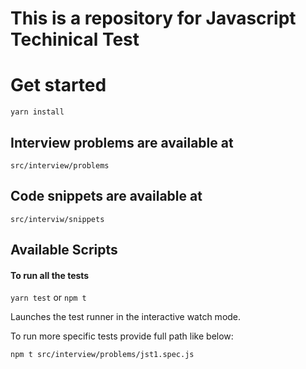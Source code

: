 # This is a repository for Javascript Techinical Test

# Get started
`yarn install`

## Interview problems are available at 
`src/interview/problems`
## Code snippets are available at
`src/interviw/snippets`

## Available Scripts
#### To run all the tests
```yarn test```
or
```npm t```

Launches the test runner in the interactive watch mode.

To run more specific tests provide full path like below:

 `npm t src/interview/problems/jst1.spec.js`

